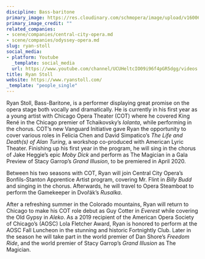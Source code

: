 ```yaml
---
discipline: Bass-baritone
primary_image: https://res.cloudinary.com/schmopera/image/upload/v1600626556/media/2020/09/RyanStoll_xamamz.jpg
primary_image_credit: ""
related_companies:
- scene/companies/central-city-opera.md
- scene/companies/odyssey-opera.md
slug: ryan-stoll
social_media:
- platform: Youtube
  _template: social_media
  url: https://www.youtube.com/channel/UCUHeltcIO09i96f4pGR5dgg/videos
title: Ryan Stoll
website: https://www.ryanstoll.com/
_template: "people_single"
---
```

Ryan Stoll, Bass-Baritone, is a performer displaying great promise on the opera stage both vocally and dramatically.  He is currently in his first year as a young artist with Chicago Opera Theater (COT) where he covered King René in the Chicago premier of Tchaikovsky’s _Iolanta_, while performing in the chorus.  COT’s new Vanguard Initiative gave Ryan the opportunity to cover various roles in Felicia Chen and David Simpatico’s _The Life and Death(s) of Alan Turing_, a workshop co-produced with American Lyric Theater.  Finishing up his first year in the program, he will sing in the chorus of Jake Heggie’s epic _Moby Dick_ and perform as The Magician in a Gala Preview of Stacy Garrop’s _Grand Illusion_, to be premiered in April 2020.  

Between his two seasons with COT, Ryan will join Central City Opera’s Bonfils-Stanton Apprentice Artist program, covering Mr. Flint in _Billy Budd_ and singing in the chorus.  Afterwards, he will travel to Opera Steamboat to perform the Gamekeeper in Dvořák’s _Rusalka_. 

After a refreshing summer in the Colorado mountains, Ryan will return to Chicago to make his COT role debut as Guy Cotter in _Everest_ while covering the Old Gypsy in _Aleko_. As a 2019 recipient of the American Opera Society of Chicago’s (AOSC) Lola Fletcher Award, Ryan is honored to perform at the AOSC Fall Luncheon in the stunning and historic Fortnightly Club.  Later in the season he will take part in the world premier of Dan Shore’s _Freedom Ride_, and the world premier of Stacy Garrop’s _Grand Illusion_ as The Magician.